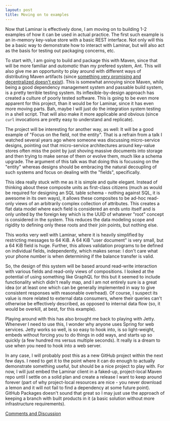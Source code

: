 ```yaml
---
layout: post
title: Moving on to examples
---
```


Now that Laminar is effectively done, I am moving on to building 1-2 examples of how it can be used in actual practice.  The first such example is an in-memory key-value store with a basic REST interface.  Not only will this be a basic way to demonstrate how to interact with Laminar, but will also act as the basis for testing out packaging concerns, etc.

To start with, I am going to build and package this with Maven, since that will be more familiar and _automatic_ than my prefered system, Ant.  This will also give me an opportunity to play around with different ways of distributing Maven artifacts (since [something very promising and decentralized doesn't exist](https://github.com/AionJayT/MavenOnChain)).  This is somewhat annoying since Maven, while being a good dependency management system and passable build system, is a pretty terrible testing system.  Its inflexible-by-design approach has created a culture of poorly tested software.  This is going to be even more apparent for this project, than it would be for Laminar, since it has even more moving parts.  Bah, maybe I will just do the integration system testing in a shell script.  That will also make it more applicable and obvious (since `curl` invocations are pretty easy to understand and replicate).

The project will be interesting for another way, as well:  It will be a good example of "Focus on the field, not the entity".  That is a refrain from a talk I watched several years ago where someone was discussing micro-service designs, pointing out that micro-service architectures around key-value stores often miss the point by just shoving massive documents into storage and then trying to make sense of them or evolve them, much like a schema upgrade.  The argument of this talk was that doing this is focussing on the "entity" whereas designs should be embracing the natural decoupling of such systems and focus on dealing with the "fields", specifically.

This idea really stuck with me as it is simple and quite elegant.  Instead of thinking about these composite units as first-class citizens (much as would be required for designing an SQL table schema - nothing against SQL, it is awesome in its own ways), it allows these composites to be ad-hoc read-only views of an arbitrarily complex collection of attributes.  This creates a flat data model where each field is considered an ends unto itself and is only united by the foreign key which is the UUID of whatever "root" concept is considered in the system.  This reduces the data modeling scope and rigidity to defining only these roots and their join points, but nothing else.

This works very well with Laminar, where it is heavily simplified by restricting messages to 64 KiB.  A 64 KiB "user document" is very small, but a 64 KiB field is huge.  Further, this allows validation programs to be defined on individual fields, independently, which makes sense:  I don't care what your phone number is when determining if the balance transfer is valid.

So, the design of this system will be based around read-write interaction with various fields and read-only views of compositions.  I looked at the potential of using something like GraphQL for this but it seemed to include functionality which didn't really map, and I am not entirely sure is a great idea (or at least one which can be generally implemented in way to give consistent responses with reasonable overhead).  Of course, I suspect its value is more related to external data consumers, where their queries can't otherwise be effectively described, as opposed to internal data flow (so, it would be overkill, at best, for this example).

Playing around with this has also brought me back to playing with Jetty.  Whenever I need to use this, I wonder why anyone uses Spring for web services.  Jetty works so well, is so easy to hook into, is so light-weight, embeds without forcing you to do things in odd ways, and starts up so quickly (a few hundred ms versus multiple seconds).  It really is a dream to use when you need to hook into a web server.

In any case, I will probably post this as a new GitHub project within the next few days.  I need to get it to the point where it can do enough to actually demonstrate something useful, but should be a nice project to play with.  For now, I will just embed the Laminar client in a faked-up, project-local Maven repo until I settle on a solid plan and create a release I want to keep around forever (part of why project-local resources are nice - you never download a lemon and it will not fail to find a dependency at some future point).  GitHub Packages doesn't sound that great so I may just use the approach of keeping a branch with built products in it (a basic solution without more infrastructure requirements).

[Comments and Discussion](https://github.com/jmdisher/Laminar-blog/issues/16)
